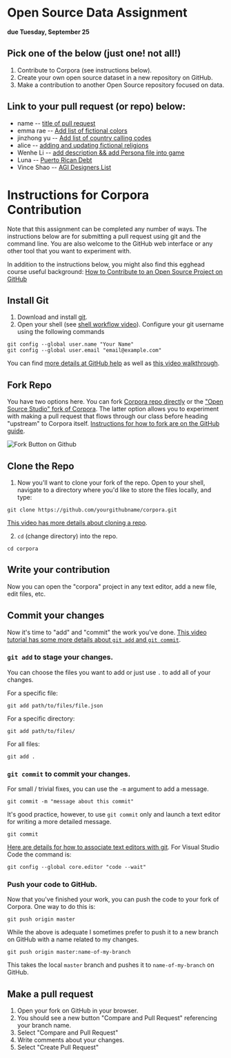 # Open Source Data Assignment

**due Tuesday, September 25**

## Pick one of the below (just one! not all!)

1. Contribute to Corpora (see instructions below).
2. Create your own open source dataset in a new repository on GitHub.
3. Make a contribution to another Open Source repository focused on data.

## Link to your pull request (or repo) below:

* name -- [title of pull request](url)
* emma rae -- [Add list of fictional colors](https://github.com/dariusk/corpora/pull/325)
* jinzhong yu -- [Add list of country calling codes](https://github.com/Open-Source-Studio-at-ITP/corpora/pull/3)
* alice -- [adding and updating fictional religions](https://github.com/Open-Source-Studio-at-ITP/corpora/pull/4)
* Wenhe Li -- [add description && add Persona file into game](https://github.com/Open-Source-Studio-at-ITP/corpora/pull/5)
* Luna -- [Puerto Rican Debt](https://wp.nyu.edu/luna/2018/09/16/github-corpora-excercise/)
* Vince Shao -- [AGI Designers List](https://github.com/Open-Source-Studio-at-ITP/corpora/pull/11)

# Instructions for Corpora Contribution

Note that this assignment can be completed any number of ways. The instructions below are for submitting a pull request using git and the command line. You are also welcome to the GitHub web interface or any other tool that you want to experiment with.

In addition to the instructions below, you might also find this egghead course useful background: [How to Contribute to an Open Source Project on GitHub](https://egghead.io/courses/how-to-contribute-to-an-open-source-project-on-github) 


## Install Git

1. Download and install [git](https://git-scm.com/).
2. Open your shell (see [shell workflow video](https://youtu.be/FnkkzgYuXUM?list=PLRqwX-V7Uu6Zu_uqEA6NqhLzKLACwU74X)). Configure your git username using the following commands

```
git config --global user.name "Your Name" 
git config --global user.email "email@example.com"
```

You can find [more details at GitHub help](https://help.github.com/articles/setting-your-username-in-git/) as well as [this video walkthrough](https://youtu.be/_sLgRBrZh6o?list=PLRqwX-V7Uu6Zu_uqEA6NqhLzKLACwU74X).

## Fork Repo

You have two options here. You can fork [Corpora repo directly](https://github.com/dariusk/corpora) or the ["Open Source Studio" fork of Corpora](https://github.com/Open-Source-Studio-at-ITP/corpora). The latter option allows you to experiment with making a pull request that flows through our class before heading "upstream" to Corpora itself. [Instructions for how to fork are on the GitHub guide](https://guides.github.com/activities/forking/).

![Fork Button on Github](https://github-images.s3.amazonaws.com/help/bootcamp/Bootcamp-Fork.png)

## Clone the Repo

1. Now you'll want to clone your fork of the repo. Open to your shell, navigate to a directory where you'd like to store the files locally, and type:

```
git clone https://github.com/yourgithubname/corpora.git
```

[This video has more details about cloning a repo](https://youtu.be/yXT1ElMEkW8?list=PLRqwX-V7Uu6ZF9C0YMKuns9sLDzK6zoiV).

2. `cd` (change directory) into the repo.

```
cd corpora
```


## Write your contribution

Now you can open the "corpora" project in any text editor, add a new file, edit files, etc.

## Commit your changes

Now it's time to "add" and "commit" the work you've done. [This video tutorial has some more details about `git add` and `git commit`](https://youtu.be/9p2d-CuVlgc?list=PLRqwX-V7Uu6ZF9C0YMKuns9sLDzK6zoiV).

###  `git add` to stage your changes. 

You can choose the files you want to add or just use `.` to add all of your changes.

For a specific file:
```
git add path/to/files/file.json
```

For a specific directory:
```
git add path/to/files/ 
```

For all files:
```
git add . 
```

###  `git commit` to commit your changes.

For small / trivial fixes, you can use the `-m` argument to add a message.

```
git commit -m "message about this commit"
```

It's good practice, however, to use `git commit` only and launch a text editor for writing a more detailed message.

```
git commit
```

[Here are details for how to associate text editors with git](https://help.github.com/articles/associating-text-editors-with-git/). For Visual Studio Code the command is:

```
git config --global core.editor "code --wait"
```

### Push your code to GitHub.

Now that you've finished your work, you can push the code to your fork of Corpora. One way to do this is:

```
git push origin master
```

While the above is adequate I sometimes prefer to push it to a new branch on GitHub with a name related to my changes.

```
git push origin master:name-of-my-branch
```

This takes the local `master` branch and pushes it to `name-of-my-branch` on GitHub.

## Make a pull request

1. Open your fork on GitHub in your browser.
2. You should see a new button "Compare and Pull Request" referencing your branch name.
3. Select "Compare and Pull Request"
4. Write comments about your changes.
5. Select "Create Pull Request"

